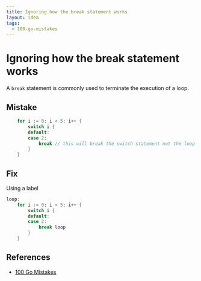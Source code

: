 ```yaml
---
title: Ignoring how the break statement works
layout: idea
tags:
  - 100-go-mistakes
---
```


# Ignoring how the break statement works

A `break` statement is commonly used to terminate the execution of a loop.

## Mistake

```go
	for i := 0; i < 5; i++ {
		switch i {
		default:
		case 2:
			break // this will break the switch statement not the loop
		}
	}
```

## Fix

Using a label

```go
loop:
	for i := 0; i < 5; i++ {
		switch i {
		default:
		case 2:
			break loop
		}
	}
```

## References

- [100 Go Mistakes](/reference/100-Go-Mistakes-and-How-to-Avoid-Them)
